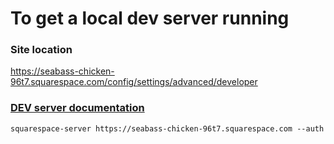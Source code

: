 # To get a local dev server running 

### Site location
https://seabass-chicken-96t7.squarespace.com/config/settings/advanced/developer

### [DEV server documentation](https://developers.squarespace.com/local-development)
```
squarespace-server https://seabass-chicken-96t7.squarespace.com --auth
```